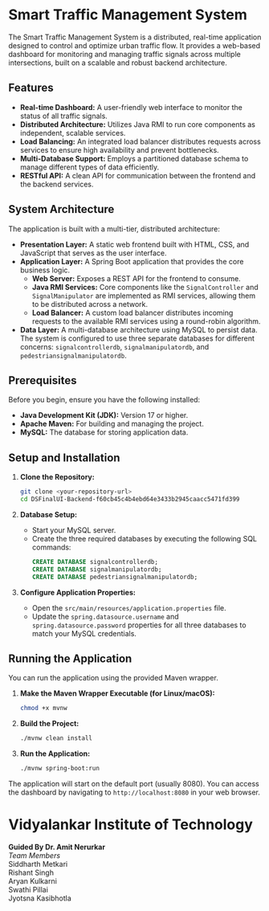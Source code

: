 

# Smart Traffic Management System

The Smart Traffic Management System is a distributed, real-time application designed to control and optimize urban traffic flow. It provides a web-based dashboard for monitoring and managing traffic signals across multiple intersections, built on a scalable and robust backend architecture.

## Features

  * **Real-time Dashboard:** A user-friendly web interface to monitor the status of all traffic signals.
  * **Distributed Architecture:** Utilizes Java RMI to run core components as independent, scalable services.
  * **Load Balancing:** An integrated load balancer distributes requests across services to ensure high availability and prevent bottlenecks.
  * **Multi-Database Support:** Employs a partitioned database schema to manage different types of data efficiently.
  * **RESTful API:** A clean API for communication between the frontend and the backend services.

## System Architecture

The application is built with a multi-tier, distributed architecture:

  * **Presentation Layer:** A static web frontend built with HTML, CSS, and JavaScript that serves as the user interface.
  * **Application Layer:** A Spring Boot application that provides the core business logic.
      * **Web Server:** Exposes a REST API for the frontend to consume.
      * **Java RMI Services:** Core components like the `SignalController` and `SignalManipulator` are implemented as RMI services, allowing them to be distributed across a network.
      * **Load Balancer:** A custom load balancer distributes incoming requests to the available RMI services using a round-robin algorithm.
  * **Data Layer:** A multi-database architecture using MySQL to persist data. The system is configured to use three separate databases for different concerns: `signalcontrollerdb`, `signalmanipulatordb`, and `pedestriansignalmanipulatordb`.

## Prerequisites

Before you begin, ensure you have the following installed:

  * **Java Development Kit (JDK):** Version 17 or higher.
  * **Apache Maven:** For building and managing the project.
  * **MySQL:** The database for storing application data.

## Setup and Installation

1.  **Clone the Repository:**

    ```bash
    git clone <your-repository-url>
    cd DSFinalUI-Backend-f60cb45c4b4ebd64e3433b2945caacc5471fd399
    ```

2.  **Database Setup:**

      * Start your MySQL server.
      * Create the three required databases by executing the following SQL commands:
        ```sql
        CREATE DATABASE signalcontrollerdb;
        CREATE DATABASE signalmanipulatordb;
        CREATE DATABASE pedestriansignalmanipulatordb;
        ```

3.  **Configure Application Properties:**

      * Open the `src/main/resources/application.properties` file.
      * Update the `spring.datasource.username` and `spring.datasource.password` properties for all three databases to match your MySQL credentials.

## Running the Application

You can run the application using the provided Maven wrapper.

1.  **Make the Maven Wrapper Executable (for Linux/macOS):**

    ```bash
    chmod +x mvnw
    ```

2.  **Build the Project:**

    ```bash
    ./mvnw clean install
    ```

3.  **Run the Application:**

    ```bash
    ./mvnw spring-boot:run
    ```

The application will start on the default port (usually 8080). You can access the dashboard by navigating to `http://localhost:8080` in your web browser.

# Vidyalankar Institute of Technology 
**Guided By Dr. Amit Nerurkar** <br>
*Team Members* <br>
Siddharth Metkari <br>
Rishant Singh <br>
Aryan Kulkarni <br>
Swathi Pillai <br>
Jyotsna Kasibhotla <br>

